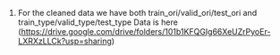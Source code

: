 1. For the cleaned data we have both train_ori/valid_ori/test_ori and train_type/valid_type/test_type
Data is here (https://drive.google.com/drive/folders/101b1KFQGIg66XeUZrPyoEr-LXRXzLLCk?usp=sharing)
